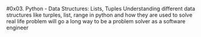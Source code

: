 #0x03. Python - Data Structures: Lists, Tuples
Understanding different data structures like turples,
list, range in python and how they are used to solve
real life problem will go a long way to be a 
problem solver as a software engineer
